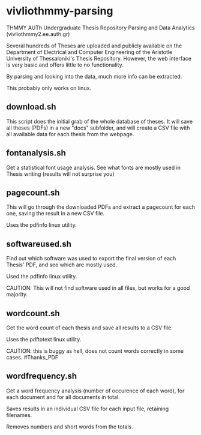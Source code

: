 # vivliothmmy-parsing
THMMY AUTh Undergraduate Thesis Repository Parsing and Data Analytics (vivliothmmy2.ee.auth.gr)

Several hundreds of Theses are uploaded and publicly available on the Department of Electrical and Computer Engineering of the Aristotle University of Thessaloniki's Thesis Repository. However, the web interface is very basic and offers little to no functionality.

By parsing and looking into the data, much more info can be extracted.

This probably only works on linux.

## download.sh

This script does the initial grab of the whole database of theses. It will save all theses (PDFs) in a new "docs" subfolder, and will create a CSV file with all available data for each thesis from the webpage.

## fontanalysis.sh

Get a statistical font usage analysis. See what fonts are mostly used in Thesis writing (results will not surprise you)

## pagecount.sh

This will go through the downloaded PDFs and extract a pagecount for each one, saving the result in a new CSV file.

Uses the pdfinfo linux utility.

## softwareused.sh

Find out which software was used to export the final version of each Thesis' PDF, and see which are mostly used.

Used the pdfinfo linux utility.

CAUTION: This will not find software used in all files, but works for a good majority. 

## wordcount.sh

Get the word count of each thesis and save all results to a CSV file.

Uses the pdftotext linux utility.

CAUTION: this is buggy as hell, does not count words correctly in some cases. #Thanks_PDF

## wordfrequency.sh

Get a word frequency analysis (number of occurence of each word), for each document and for all documents in total.

Saves results in an individual CSV file for each input file, retaining filenames.

Removes numbers and short words from the totals.
